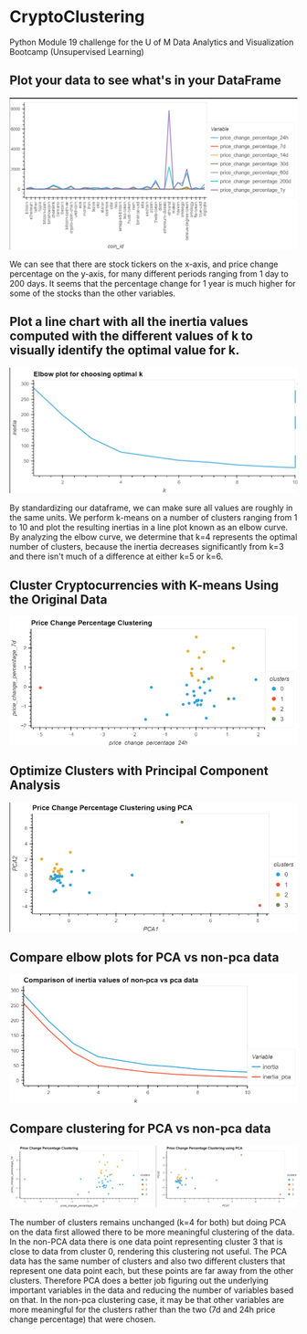 # CryptoClustering
Python Module 19 challenge for the U of M Data Analytics and Visualization Bootcamp (Unsupervised Learning)


## Plot your data to see what's in your DataFrame

![ss1](https://github.com/schr0841/CryptoClustering/blob/main/images/ss1.png)


We can see that there are stock tickers on the x-axis, and price change percentage on the y-axis, for many different periods ranging from 1 day to 200 days. It seems that the percentage change for 1 year is much higher for some of the stocks than the other variables. 


## Plot a line chart with all the inertia values computed with the different values of k to visually identify the optimal value for k.

![ss2](https://github.com/schr0841/CryptoClustering/blob/main/images/ss2.png)

By standardizing our dataframe, we can make sure all values are roughly in the same units. We perform k-means on a number of clusters ranging from 1 to 10 and plot the resulting inertias in a line plot known as an elbow curve. By analyzing the elbow curve, we determine that k=4 represents the optimal number of clusters, because the inertia decreases significantly from k=3 and there isn't much of a difference at either k=5 or k=6.  


## Cluster Cryptocurrencies with K-means Using the Original Data

![ss3](https://github.com/schr0841/CryptoClustering/blob/main/images/ss3.png)


## Optimize Clusters with Principal Component Analysis

![ss4](https://github.com/schr0841/CryptoClustering/blob/main/images/ss4.png)


## Compare elbow plots for PCA vs non-pca data

![ss5](https://github.com/schr0841/CryptoClustering/blob/main/images/ss5.png)



## Compare clustering for PCA vs non-pca data

![ss6](https://github.com/schr0841/CryptoClustering/blob/main/images/ss6.png)

The number of clusters remains unchanged (k=4 for both) but doing PCA on the data first allowed there to be more meaningful clustering of the data. In the non-PCA data there is one data point representing cluster 3 that is close to data from cluster 0, rendering this clustering not useful. The PCA data has the same number of clusters and also two different clusters that represent one data point each, but these points are far away from the other clusters. Therefore PCA does a better job figuring out the underlying important variables in the data and reducing the number of variables based on that. In the non-pca clustering case, it may be that other variables are more meaningful for the clusters rather than the two (7d and 24h price change percentage) that were chosen.







